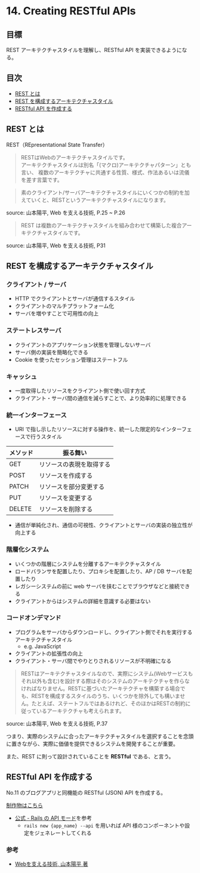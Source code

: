 # 14. Creating RESTful APIs

## 目標

REST アーキテクチャスタイルを理解し、RESTful API を実装できるようになる。

## 目次

- [REST とは](#REST-とは)
- [REST を構成するアーキテクチャスタイル](#REST-を構成するアーキテクチャスタイル)
- [RESTful API を作成する](#RESTful-API-を作成する)

## REST とは

REST（REpresentational State Transfer）

> RESTはWebのアーキテクチャスタイルです。  
アーキテクチャスタイルは別名「(マクロ)アーキテクチャパターン」とも言い、
複数のアーキテクチャに共通する性質、様式、作法あるいは流儀を差す言葉です。

> 素のクライアント/サーバアーキテクチャスタイルにいくつかの制約を加えていくと、RESTというアーキテクチャスタイルになります。

source: 山本陽平, Web を支える技術, P.25 ~ P.26

> REST は複数のアーキテクチャスタイルを組み合わせて構築した複合アーキテクチャスタイルです。

source: 山本陽平, Web を支える技術, P31

## REST を構成するアーキテクチャスタイル

### クライアント / サーバ

- HTTP でクライアントとサーバが通信するスタイル
- クライアントのマルチプラットフォーム化
- サーバを増やすことで可用性の向上

### ステートレスサーバ

- クライアントのアプリケーション状態を管理しないサーバ
- サーバ側の実装を簡略化できる
- Cookie を使ったセッション管理はステートフル

### キャッシュ

- 一度取得したリソースをクライアント側で使い回す方式
- クライアント・サーバ間の通信を減らすことで、より効率的に処理できる

### 統一インターフェース

- URI で指し示したリソースに対する操作を、統一した限定的なインターフェースで行うスタイル

| メソッド | 振る舞い |
| --- | --- |
| GET | リソースの表現を取得する |
| POST | リソースを作成する |
| PATCH | リソースを部分変更する |
| PUT | リソースを変更する |
| DELETE | リソースを削除する |

- 通信が単純化され、通信の可視性、クライアントとサーバの実装の独立性が向上する

### 階層化システム

- いくつかの階層にシステムを分離するアーキテクチャスタイル
- ロードバランサを配置したり、プロキシを配置したり、AP / DB サーバを配置したり
- レガシーシステムの前に web サーバを挟むことでブラウザなどと接続できる
- クライアントからはシステムの詳細を意識する必要はない

### コードオンデマンド

- プログラムをサーバからダウンロードし、クライアント側でそれを実行するアーキテクチャスタイル
  - e.g. JavaScript
- クライアントの拡張性の向上
- クライアント・サーバ間でやりとりされるリソースが不明確になる

> RESTはアーキテクチャスタイルなので、実際にシステム(Webサービスもそれ以外も含む)を設計する際はそのシステムのアーキテクチャを作らなければなりません。RESTに基づいたアーキテクチャを構築する場合でも、RESTを構成するスタイルのうち、いくつかを除外しても構いません。たとえば、ステートフルではあるけれど、そのほかはRESTの制約に従っているアーキテクチャも考えられます。

source: 山本陽平, Web を支える技術, P.37

つまり、実際のシステムに合ったアーキテクチャスタイルを選択することを念頭に置きながら、実際に価値を提供できるシステムを開発することが重要。

また、REST に則って設計されていることを **RESTful** である、と言う。

## RESTful API を作成する

No.11 のブログアプリと同機能の RESTful (JSON) API を作成する。

[制作物はこちら](https://github.com/kazu-horie/rails-blog-api)

- [公式 - Rails の API モード](https://railsguides.jp/api_app.html)を参考
  - `rails new {app_name} --api` を用いれば API 様のコンポーネントや設定をジェネレートしてくれる

### 参考

- [Webを支える技術, 山本陽平 著](https://gihyo.jp/magazine/wdpress/plus/978-4-7741-4204-3)